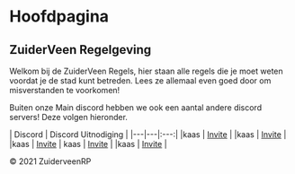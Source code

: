 # Hoofdpagina
## ZuiderVeen Regelgeving

Welkom bij de ZuiderVeen Regels, hier staan alle regels die je moet weten voordat je de stad kunt betreden. Lees ze allemaal even goed door om misverstanden te voorkomen!

Buiten onze Main discord hebben we ook een aantal andere discord servers! Deze volgen hieronder.

| Discord | Discord Uitnodiging |
|---|---|:---:|
|kaas | [Invite](invite) |
|kaas | [Invite](invite) |
|kaas | [Invite](invite) |
kaas | [Invite](invite) |
|kaas | [Invite](invite) |

© 2021 ZuiderveenRP
